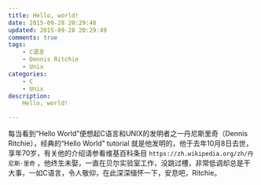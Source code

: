```yaml
---
title: Hello, world!
date: 2015-09-28 20:29:48
updated: 2015-09-28 20:29:49
comments: true
tags:
    - C语言
    - Dennis Ritchie
    - Unix
categories:
    - C
    - Unix
description: 
    Hello, world!

---
```


每当看到“Hello World”便想起C语言和UNIX的发明者之一丹尼斯里奇（Dennis Ritchie），经典的“Hello World” tutorial 就是他发明的，他于去年10月8日去世，享年70岁，有关他的介绍请参看维基百科条目 `https://zh.wikipedia.org/zh/丹尼斯·里奇`  ，他终生未娶，一直在贝尔实验室工作，没跳过槽，非常低调却总是干大事，一如C语言，令人敬仰，在此深深缅怀一下，安息吧，Ritchie。
